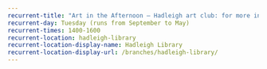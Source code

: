```yaml
---
recurrent-title: "Art in the Afternoon – Hadleigh art club: for more information call Bryan Haylock on 01473 827752 or 01473 827211"
recurrent-day: Tuesday (runs from September to May)
recurrent-times: 1400-1600
recurrent-location: hadleigh-library
recurrent-location-display-name: Hadleigh Library
recurrent-location-display-url: /branches/hadleigh-library/
---
```

